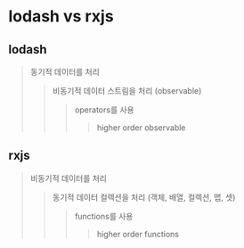 # lodash vs rxjs

## lodash

> 동기적 데이터를 처리
>
> > 비동기적 데이터 스트림을 처리 (observable)
> >
> > > operators를 사용
> > >
> > > > higher order observable

## rxjs

> 비동기적 데이터를 처리
>
> > 동기적 데이터 컬렉션을 처리 (객체, 배열, 컬렉션, 맵, 셋)
> >
> > > functions를 사용
> > >
> > > > higher order functions
